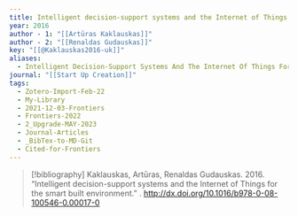 ```yaml
---
title: Intelligent decision-support systems and the Internet of Things for the smart built environment
year: 2016
author - 1: "[[Artūras Kaklauskas]]"
author - 2: "[[Renaldas Gudauskas]]"
key: "[[@Kaklauskas2016-uk]]"
aliases:
  - Intelligent Decision-Support Systems And The Internet Of Things For The Smart Built Environment
journal: "[[Start Up Creation]]"
tags:
  - Zotero-Import-Feb-22
  - My-Library
  - 2021-12-03-Frontiers
  - Frontiers-2022
  - 2_Upgrade-MAY-2023
  - Journal-Articles
  - _BibTex-to-MD-Git
  - Cited-for-Frontiers
---
```


> [!bibliography]
> Kaklauskas, Artūras, Renaldas Gudauskas. 2016. “Intelligent decision-support systems and the Internet of Things for the smart built environment.” . http://dx.doi.org/10.1016/b978-0-08-100546-0.00017-0